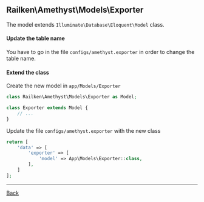 ## Railken\Amethyst\Models\Exporter

The model extends ```Illuminate\Database\Eloquent\Model``` class.

#### Update the table name
You have to go in the file `configs/amethyst.exporter` in order to change the table name.

#### Extend the class

Create the new model in `app/Models/Exporter`
```php
class Railken\Amethyst\Models\Exporter as Model;

class Exporter extends Model {
	// ...
}
```
Update the file `configs/amethyst.exporter` with the new class
```php
return [
    'data' => [
        'exporter' => [
            'model' => App\Models\Exporter::class,
        ],
    ]
];
```

---
[Back](index.md)